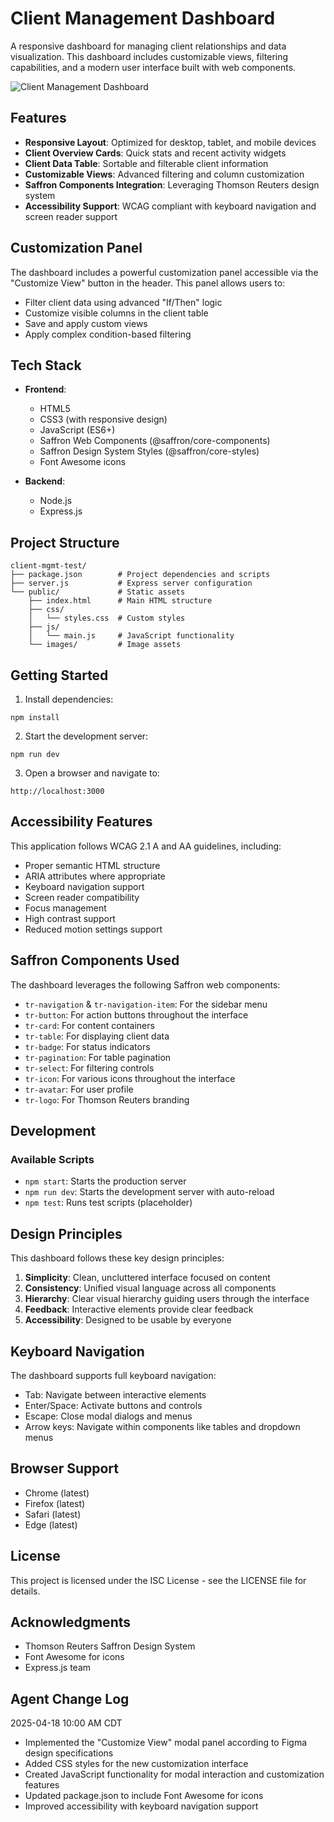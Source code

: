# Client Management Dashboard

A responsive dashboard for managing client relationships and data visualization. This dashboard includes customizable views, filtering capabilities, and a modern user interface built with web components.

![Client Management Dashboard](https://via.placeholder.com/800x400?text=Client+Management+Dashboard)

## Features

- **Responsive Layout**: Optimized for desktop, tablet, and mobile devices
- **Client Overview Cards**: Quick stats and recent activity widgets
- **Client Data Table**: Sortable and filterable client information
- **Customizable Views**: Advanced filtering and column customization
- **Saffron Components Integration**: Leveraging Thomson Reuters design system
- **Accessibility Support**: WCAG compliant with keyboard navigation and screen reader support

## Customization Panel

The dashboard includes a powerful customization panel accessible via the "Customize View" button in the header. This panel allows users to:

- Filter client data using advanced "If/Then" logic
- Customize visible columns in the client table
- Save and apply custom views
- Apply complex condition-based filtering

## Tech Stack

- **Frontend**:
  - HTML5
  - CSS3 (with responsive design)
  - JavaScript (ES6+)
  - Saffron Web Components (@saffron/core-components)
  - Saffron Design System Styles (@saffron/core-styles)
  - Font Awesome icons

- **Backend**:
  - Node.js
  - Express.js

## Project Structure

```
client-mgmt-test/
├── package.json        # Project dependencies and scripts
├── server.js           # Express server configuration
└── public/             # Static assets
    ├── index.html      # Main HTML structure
    ├── css/
    │   └── styles.css  # Custom styles
    ├── js/
    │   └── main.js     # JavaScript functionality
    └── images/         # Image assets
```

## Getting Started

1. Install dependencies:
```
npm install
```

2. Start the development server:
```
npm run dev
```

3. Open a browser and navigate to:
```
http://localhost:3000
```

## Accessibility Features

This application follows WCAG 2.1 A and AA guidelines, including:

- Proper semantic HTML structure
- ARIA attributes where appropriate
- Keyboard navigation support
- Screen reader compatibility
- Focus management
- High contrast support
- Reduced motion settings support

## Saffron Components Used

The dashboard leverages the following Saffron web components:

- `tr-navigation` & `tr-navigation-item`: For the sidebar menu
- `tr-button`: For action buttons throughout the interface
- `tr-card`: For content containers
- `tr-table`: For displaying client data
- `tr-badge`: For status indicators
- `tr-pagination`: For table pagination
- `tr-select`: For filtering controls
- `tr-icon`: For various icons throughout the interface
- `tr-avatar`: For user profile
- `tr-logo`: For Thomson Reuters branding

## Development

### Available Scripts

- `npm start`: Starts the production server
- `npm run dev`: Starts the development server with auto-reload
- `npm test`: Runs test scripts (placeholder)

## Design Principles

This dashboard follows these key design principles:

1. **Simplicity**: Clean, uncluttered interface focused on content
2. **Consistency**: Unified visual language across all components
3. **Hierarchy**: Clear visual hierarchy guiding users through the interface
4. **Feedback**: Interactive elements provide clear feedback
5. **Accessibility**: Designed to be usable by everyone

## Keyboard Navigation

The dashboard supports full keyboard navigation:

- Tab: Navigate between interactive elements
- Enter/Space: Activate buttons and controls
- Escape: Close modal dialogs and menus
- Arrow keys: Navigate within components like tables and dropdown menus

## Browser Support

- Chrome (latest)
- Firefox (latest)
- Safari (latest)
- Edge (latest)

## License

This project is licensed under the ISC License - see the LICENSE file for details.

## Acknowledgments

- Thomson Reuters Saffron Design System
- Font Awesome for icons
- Express.js team

## Agent Change Log

2025-04-18 10:00 AM CDT
- Implemented the "Customize View" modal panel according to Figma design specifications
- Added CSS styles for the new customization interface
- Created JavaScript functionality for modal interaction and customization features
- Updated package.json to include Font Awesome for icons
- Improved accessibility with keyboard navigation support